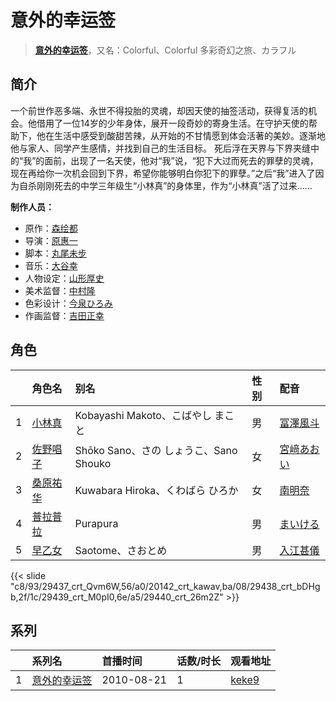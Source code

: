 # 意外的幸运签


> <u>**[意外的幸运签](http://bgm.tv/subject/9350)**</u>，又名：Colorful、Colorful 多彩奇幻之旅、カラフル

## 简介


一个前世作恶多端、永世不得投胎的灵魂，却因天使的抽签活动，获得复活的机会。他借用了一位14岁的少年身体，展开一段奇妙的寄身生活。在守护天使的帮助下，他在生活中感受到酸甜苦辣，从开始的不甘情愿到体会活著的美妙。逐渐地他与家人、同学产生感情，并找到自己的生活目标。
死后浮在天界与下界夹缝中的“我”的面前，出现了一名天使，他对“我”说，“犯下大过而死去的罪孽的灵魂，现在再给你一次机会回到下界，希望你能够明白你犯下的罪孽。”之后“我”进入了因为自杀刚刚死去的中学三年级生“小林真”的身体里，作为“小林真”活了过来……

**制作人员：**
- 原作：[森绘都](http://bgm.tv/person/20267)
- 导演：[原惠一](http://bgm.tv/person/1243)
- 脚本：[丸尾未步](http://bgm.tv/person/1234)
- 音乐：[大谷幸](http://bgm.tv/person/234)
- 人物设定：[山形厚史](http://bgm.tv/person/880)
- 美术监督：[中村隆](http://bgm.tv/person/12200)
- 色彩设计：[今泉ひろみ](http://bgm.tv/person/25730)
- 作画监督：[吉田正幸](http://bgm.tv/person/25732)

## 角色

|     |   角色名   |   别名  | 性别 |  配音  |
|:--- |:------  |:----      |:---  |:--   |
| 1 | [小林真](http://bgm.tv/character/29437) | Kobayashi Makoto、こばやし まこと | 男 | [冨澤風斗](http://bgm.tv/person/5648) |
| 2 | [佐野唱子](http://bgm.tv/character/20142) | Shōko Sano、さの しょうこ、Sano Shouko | 女 | [宮﨑あおい](http://bgm.tv/person/10563) |
| 3 | [桑原祐华](http://bgm.tv/character/29438) | Kuwabara Hiroka、くわばら ひろか | 女 | [南明奈](http://bgm.tv/person/17148) |
| 4 | [普拉普拉](http://bgm.tv/character/29439) | Purapura | 男 | [まいける](http://bgm.tv/person/5564) |
| 5 | [早乙女](http://bgm.tv/character/29440) | Saotome、さおとめ | 男 | [入江甚儀](http://bgm.tv/person/17149) |

{{< slide "c8/93/29437_crt_Qvm6W,56/a0/20142_crt_kawav,ba/08/29438_crt_bDHgb,2f/1c/29439_crt_M0pI0,6e/a5/29440_crt_26m2Z" >}}

## 系列

|     | 系列名    | 首播时间       | 话数/时长 | 观看地址                                                    |
| :-- | :----- | :--------- | :---- | :------------------------------------------------------ |
| 1   |[意外的幸运签](https://bgm.tv/subject/9350)| 2010-08-21 | 1     | [keke9](https://www.keke9.app/play/25278-4-205239.html) |



